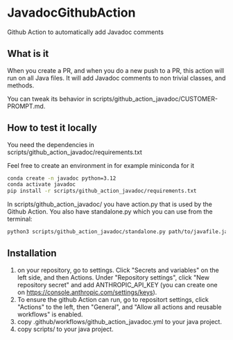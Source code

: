 # JavadocGithubAction
Github Action to automatically add Javadoc comments

## What is it
When you create a PR, and when you do a new push to a PR, this action will run on all Java files. It will add Javadoc comments to non trivial classes, and methods.

You can tweak its behavior in scripts/github_action_javadoc/CUSTOMER-PROMPT.md. 

## How to test it locally
You need the dependencies in scripts/github_action_javadoc/requirements.txt

Feel free to create an environment in for example miniconda for it
```bash
conda create -n javadoc python=3.12
conda activate javadoc
pip install -r scripts/github_action_javadoc/requirements.txt
```

In scripts/github_action_javadoc/ you have action.py that is used by the Github Action. You also have standalone.py which you can use from the terminal:

```bash
python3 scripts/github_action_javadoc/standalone.py path/to/javafile.java
```

## Installation

1. on your repository, go to settings. Click "Secrets and variables" on the left side, and then Actions. Under "Repository settings", click "New repository secret" and add ANTHROPIC_API_KEY (you can create one on https://console.anthropic.com/settings/keys).
2. To ensure the github Action can run, go to repositort settings, click "Actions" to the left, then "General", and "Allow all actions and reusable workflows" is enabled.
3. copy .github/workflows/github_action_javadoc.yml to your java project.
4. copy scripts/ to your java project.
